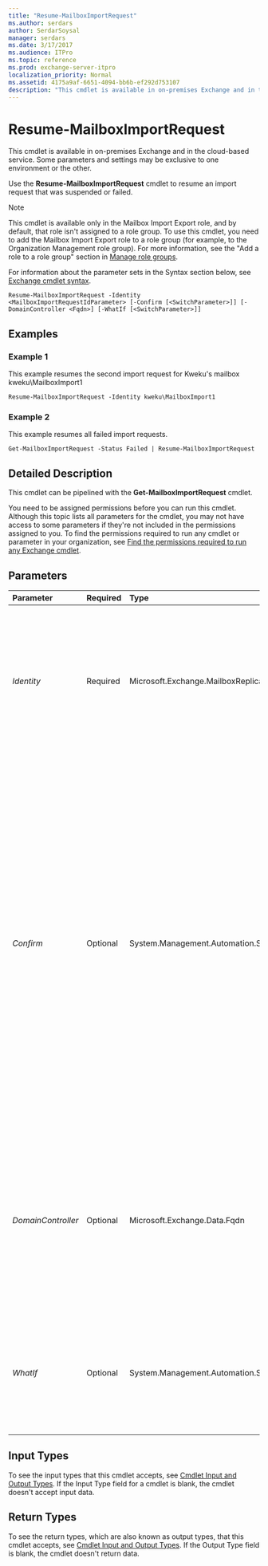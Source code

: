 ```yaml
---
title: "Resume-MailboxImportRequest"
ms.author: serdars
author: SerdarSoysal
manager: serdars
ms.date: 3/17/2017
ms.audience: ITPro
ms.topic: reference
ms.prod: exchange-server-itpro
localization_priority: Normal
ms.assetid: 4175a9af-6651-4094-bb6b-ef292d753107
description: "This cmdlet is available in on-premises Exchange and in the cloud-based service. Some parameters and settings may be exclusive to one environment or the other."
---
```


# Resume-MailboxImportRequest

This cmdlet is available in on-premises Exchange and in the cloud-based service. Some parameters and settings may be exclusive to one environment or the other.
  
Use the **Resume-MailboxImportRequest** cmdlet to resume an import request that was suspended or failed.
  
> [!NOTE]
> This cmdlet is available only in the Mailbox Import Export role, and by default, that role isn't assigned to a role group. To use this cmdlet, you need to add the Mailbox Import Export role to a role group (for example, to the Organization Management role group). For more information, see the "Add a role to a role group" section in [Manage role groups](https://technet.microsoft.com/library/jj657480.aspx). 
  
For information about the parameter sets in the Syntax section below, see [Exchange cmdlet syntax](https://technet.microsoft.com/library/bb123552.aspx).
  
```
Resume-MailboxImportRequest -Identity <MailboxImportRequestIdParameter> [-Confirm [<SwitchParameter>]] [-DomainController <Fqdn>] [-WhatIf [<SwitchParameter>]]

```

## Examples
<a name="Examples"> </a>

### Example 1

This example resumes the second import request for Kweku's mailbox kweku\MailboxImport1
  
```
Resume-MailboxImportRequest -Identity kweku\MailboxImport1
```

### Example 2

This example resumes all failed import requests.
  
```
Get-MailboxImportRequest -Status Failed | Resume-MailboxImportRequest
```

## Detailed Description
<a name="DetailedDescription"> </a>

This cmdlet can be pipelined with the **Get-MailboxImportRequest** cmdlet.
  
You need to be assigned permissions before you can run this cmdlet. Although this topic lists all parameters for the cmdlet, you may not have access to some parameters if they're not included in the permissions assigned to you. To find the permissions required to run any cmdlet or parameter in your organization, see [Find the permissions required to run any Exchange cmdlet](https://technet.microsoft.com/library/mt432940.aspx).
  
## Parameters
<a name="DetailedDescription"> </a>

|**Parameter**|**Required**|**Type**|**Description**|
|:-----|:-----|:-----|:-----|
| _Identity_ <br/> |Required  <br/> |Microsoft.Exchange.MailboxReplicationService.MailboxImportRequestIdParameter  <br/> |The _Identity_ parameter specifies the identity of the import request. By default, import requests are named < _alias_>\MailboxImport _X_ (where _X_ = 0-9). If you created the request using the _Name_ parameter, use the following syntax: < _alias_>\< _name_>.  <br/> |
| _Confirm_ <br/> |Optional  <br/> |System.Management.Automation.SwitchParameter  <br/> | The _Confirm_ switch specifies whether to show or hide the confirmation prompt. How this switch affects the cmdlet depends on if the cmdlet requires confirmation before proceeding. <br/>  Destructive cmdlets (for example, **Remove-\*** cmdlets) have a built-in pause that forces you to acknowledge the command before proceeding. For these cmdlets, you can skip the confirmation prompt by using this exact syntax: `-Confirm:$false`.  <br/>  Most other cmdlets (for example, **New-\*** and **Set-\*** cmdlets) don't have a built-in pause. For these cmdlets, specifying the _Confirm_ switch without a value introduces a pause that forces you acknowledge the command before proceeding. <br/> |
| _DomainController_ <br/> |Optional  <br/> |Microsoft.Exchange.Data.Fqdn  <br/> |This parameter is available only in on-premises Exchange.  <br/> The _DomainController_ parameter specifies the domain controller that's used by this cmdlet to read data from or write data to Active Directory. You identify the domain controller by its fully qualified domain name (FQDN). For example, `dc01.contoso.com`.  <br/> |
| _WhatIf_ <br/> |Optional  <br/> |System.Management.Automation.SwitchParameter  <br/> |The _WhatIf_ switch simulates the actions of the command. You can use this switch to view the changes that would occur without actually applying those changes. You don't need to specify a value with this switch. <br/> |
   
## Input Types
<a name="InputTypes"> </a>

To see the input types that this cmdlet accepts, see [Cmdlet Input and Output Types](http://go.microsoft.com/fwlink/p/?linkId=616387). If the Input Type field for a cmdlet is blank, the cmdlet doesn't accept input data.
  
## Return Types
<a name="ReturnTypes"> </a>

To see the return types, which are also known as output types, that this cmdlet accepts, see [Cmdlet Input and Output Types](http://go.microsoft.com/fwlink/p/?linkId=616387). If the Output Type field is blank, the cmdlet doesn't return data.
  


